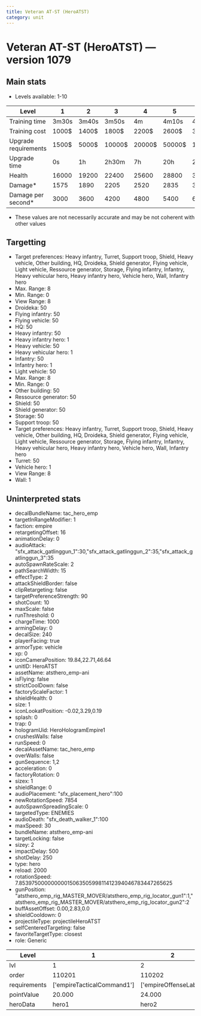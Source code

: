 ```yaml
---
title: Veteran AT-ST (HeroATST)
category: unit
---
```


# Veteran AT-ST (HeroATST) — version 1079

## Main stats

  * Levels available: 1-10

|Level               |1    |2    |3     |4     |5     |6      |7      |8      |9       |10      |
|--------------------|-----|-----|------|------|------|-------|-------|-------|--------|--------|
|Training time       |3m30s|3m40s|3m50s |4m    |4m10s |4m20s  |4m30s  |4m40s  |4m50s   |5m      |
|Training cost       |1000$|1400$|1800$ |2200$ |2600$ |3000$  |3400$  |4000$  |4200$   |4600$   |
|Upgrade requirements|1500$|5000$|10000$|20000$|50000$|135000$|225000$|450000$|1500000$|2500000$|
|Upgrade time        |0s   |1h   |2h30m |7h    |20h   |2d12h  |4d     |6d     |1w1d    |1w5d    |
|Health              |16000|19200|22400 |25600 |28800 |32000  |35200  |38400  |41600   |48000   |
|Damage*             |1575 |1890 |2205  |2520  |2835  |3150   |3465   |3780   |4095    |4725    |
|Damage per second*  |3000 |3600 |4200  |4800  |5400  |6000   |6600   |7200   |7800    |9000    |

* These values are not necessarily accurate and may be not coherent with other values

## Targetting

  * Target preferences: Heavy infantry, Turret, Support troop, Shield, Heavy vehicle, Other building, HQ, Droideka, Shield generator, Flying vehicle, Light vehicle, Ressource generator, Storage, Flying infantry, Infantry, Heavy vehicular hero, Heavy infantry hero, Vehicle hero, Wall, Infantry hero
  * Max. Range: 8
  * Min. Range: 0
  * View Range: 8
  * Droideka: 50
  * Flying infantry: 50
  * Flying vehicle: 50
  * HQ: 50
  * Heavy infantry: 50
  * Heavy infantry hero: 1
  * Heavy vehicle: 50
  * Heavy vehicular hero: 1
  * Infantry: 50
  * Infantry hero: 1
  * Light vehicle: 50
  * Max. Range: 8
  * Min. Range: 0
  * Other building: 50
  * Ressource generator: 50
  * Shield: 50
  * Shield generator: 50
  * Storage: 50
  * Support troop: 50
  * Target preferences: Heavy infantry, Turret, Support troop, Shield, Heavy vehicle, Other building, HQ, Droideka, Shield generator, Flying vehicle, Light vehicle, Ressource generator, Storage, Flying infantry, Infantry, Heavy vehicular hero, Heavy infantry hero, Vehicle hero, Wall, Infantry hero
  * Turret: 50
  * Vehicle hero: 1
  * View Range: 8
  * Wall: 1

## Uninterpreted stats

  * decalBundleName: tac_hero_emp
  * targetInRangeModifier: 1
  * faction: empire
  * retargetingOffset: 16
  * animationDelay: 0
  * audioAttack: "sfx_attack_gatlinggun_1":30,"sfx_attack_gatlinggun_2":35,"sfx_attack_gatlinggun_3":35
  * autoSpawnRateScale: 2
  * pathSearchWidth: 15
  * effectType: 2
  * attackShieldBorder: false
  * clipRetargeting: false
  * targetPreferenceStrength: 90
  * shotCount: 10
  * maxScale: false
  * runThreshold: 0
  * chargeTime: 1000
  * armingDelay: 0
  * decalSize: 240
  * playerFacing: true
  * armorType: vehicle
  * xp: 0
  * iconCameraPosition: 19.84,22.71,46.64
  * unitID: HeroATST
  * assetName: atsthero_emp-ani
  * isFlying: false
  * strictCoolDown: false
  * factoryScaleFactor: 1
  * shieldHealth: 0
  * size: 1
  * iconLookatPosition: -0.02,3.29,0.19
  * splash: 0
  * trap: 0
  * hologramUid: HeroHologramEmpire1
  * crushesWalls: false
  * runSpeed: 0
  * decalAssetName: tac_hero_emp
  * overWalls: false
  * gunSequence: 1,2
  * acceleration: 0
  * factoryRotation: 0
  * sizex: 1
  * shieldRange: 0
  * audioPlacement: "sfx_placement_hero":100
  * newRotationSpeed: 7854
  * autoSpawnSpreadingScale: 0
  * targetedType: ENEMIES
  * audioDeath: "sfx_death_walker_1":100
  * maxSpeed: 30
  * bundleName: atsthero_emp-ani
  * targetLocking: false
  * sizey: 2
  * impactDelay: 500
  * shotDelay: 250
  * type: hero
  * reload: 2000
  * rotationSpeed: 7.8539750000000001506350599811412394046783447265625
  * gunPosition: "atsthero_emp_rig_MASTER_MOVER/atsthero_emp_rig_locator_gun1":1,"atsthero_emp_rig_MASTER_MOVER/atsthero_emp_rig_locator_gun2":2
  * buffAssetOffset: 0.00,2.83,0.0
  * shieldCooldown: 0
  * projectileType: projectileHeroATST
  * selfCenteredTargeting: false
  * favoriteTargetType: closest
  * role: Generic

|Level       |1                         |2                    |3                    |4                    |5                    |6                    |7                    |8                    |9                    |10                    |
|------------|--------------------------|---------------------|---------------------|---------------------|---------------------|---------------------|---------------------|---------------------|---------------------|----------------------|
|lvl         |1                         |2                    |3                    |4                    |5                    |6                    |7                    |8                    |9                    |10                    |
|order       |110201                    |110202               |110203               |110204               |110205               |110206               |110207               |110208               |110209               |110210                |
|requirements|['empireTacticalCommand1']|['empireOffenseLab2']|['empireOffenseLab3']|['empireOffenseLab4']|['empireOffenseLab5']|['empireOffenseLab6']|['empireOffenseLab7']|['empireOffenseLab8']|['empireOffenseLab9']|['empireOffenseLab10']|
|pointValue  |20.000                    |24.000               |28.000               |32.000               |36.000               |40.000               |44.000               |48.000               |52.000               |60.000                |
|heroData    |hero1                     |hero2                |hero3                |hero4                |hero5                |hero6                |hero7                |hero8                |hero9                |hero10                |

